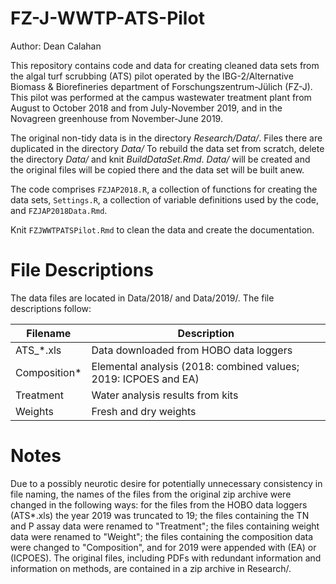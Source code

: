 # FZ-J-WWTP-ATS-Pilot  

Author: Dean Calahan

This repository contains code and data for creating cleaned data sets from the algal turf scrubbing (ATS) pilot operated by the IBG-2/Alternative Biomass & Biorefineries department of Forschungszentrum-Jülich (FZ-J). This pilot was performed at the campus wastewater treatment plant from August to October 2018 and from July-November 2019, and in the Novagreen greenhouse from November-June 2019.

The original non-tidy data is in the directory *Research/Data/*. Files there are duplicated in the directory *Data/* To rebuild the data set from scratch, delete the directory *Data/* and knit *BuildDataSet.Rmd*. *Data/* will be created and the original files will be copied there and the data set will be built anew.

The code comprises `FZJAP2018.R`, a collection of functions for creating the data sets, `Settings.R`, a collection of variable definitions used by the code, and `FZJAP2018Data.Rmd`.

Knit `FZJWWTPATSPilot.Rmd` to clean the data and create the documentation.

# File Descriptions
The data files are located in Data/2018/ and Data/2019/. The file descriptions follow:

Filename        |Description
----------------|--------------------------------------
ATS_*.xls       |Data downloaded from HOBO data loggers
Composition*    |Elemental analysis (2018: combined values; 2019: ICPOES and EA)
Treatment       |Water analysis results from kits
Weights         |Fresh and dry weights

# Notes
Due to a possibly neurotic desire for potentially unnecessary consistency in file naming, the names of the files from the original zip archive were changed in the following ways: for the files from the HOBO data loggers (ATS*.xls) the year 2019 was truncated to 19; the files containing the TN and P assay data were renamed to "Treatment"; the files containing weight data were renamed to "Weight"; the files containing the composition data were changed to "Composition", and for 2019 were appended with (EA) or (ICPOES). The original files, including PDFs with redundant information and information on methods, are contained in a zip archive in Research/.